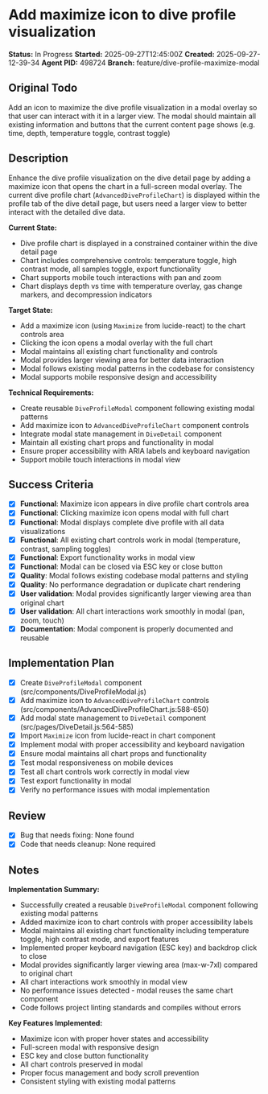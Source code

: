 # Add maximize icon to dive profile visualization

**Status:** In Progress
**Started:** 2025-09-27T12:45:00Z
**Created:** 2025-09-27-12-39-34
**Agent PID:** 498724
**Branch:** feature/dive-profile-maximize-modal

## Original Todo

Add an icon to maximize the dive profile visualization in a modal overlay so that user can interact with it in a larger view. The modal should maintain all existing information and buttons that the current content page shows (e.g. time, depth, temperature toggle, contrast toggle)

## Description

Enhance the dive profile visualization on the dive detail page by adding a maximize icon that opens the chart in a full-screen modal overlay. The current dive profile chart (`AdvancedDiveProfileChart`) is displayed within the profile tab of the dive detail page, but users need a larger view to better interact with the detailed dive data.

**Current State:**

- Dive profile chart is displayed in a constrained container within the dive detail page
- Chart includes comprehensive controls: temperature toggle, high contrast mode, all samples toggle, export functionality
- Chart supports mobile touch interactions with pan and zoom
- Chart displays depth vs time with temperature overlay, gas change markers, and decompression indicators

**Target State:**

- Add a maximize icon (using `Maximize` from lucide-react) to the chart controls area
- Clicking the icon opens a modal overlay with the full chart
- Modal maintains all existing chart functionality and controls
- Modal provides larger viewing area for better data interaction
- Modal follows existing modal patterns in the codebase for consistency
- Modal supports mobile responsive design and accessibility

**Technical Requirements:**

- Create reusable `DiveProfileModal` component following existing modal patterns
- Add maximize icon to `AdvancedDiveProfileChart` component controls
- Integrate modal state management in `DiveDetail` component
- Maintain all existing chart props and functionality in modal
- Ensure proper accessibility with ARIA labels and keyboard navigation
- Support mobile touch interactions in modal view

## Success Criteria

- [x] **Functional**: Maximize icon appears in dive profile chart controls area
- [x] **Functional**: Clicking maximize icon opens modal with full chart
- [x] **Functional**: Modal displays complete dive profile with all data visualizations
- [x] **Functional**: All existing chart controls work in modal (temperature, contrast, sampling toggles)
- [x] **Functional**: Export functionality works in modal view
- [x] **Functional**: Modal can be closed via ESC key or close button
- [x] **Quality**: Modal follows existing codebase modal patterns and styling
- [x] **Quality**: No performance degradation or duplicate chart rendering
- [x] **User validation**: Modal provides significantly larger viewing area than original chart
- [x] **User validation**: All chart interactions work smoothly in modal (pan, zoom, touch)
- [x] **Documentation**: Modal component is properly documented and reusable

## Implementation Plan

- [x] Create `DiveProfileModal` component (src/components/DiveProfileModal.js)
- [x] Add maximize icon to `AdvancedDiveProfileChart` controls (src/components/AdvancedDiveProfileChart.js:588-650)
- [x] Add modal state management to `DiveDetail` component (src/pages/DiveDetail.js:564-585)
- [x] Import `Maximize` icon from lucide-react in chart component
- [x] Implement modal with proper accessibility and keyboard navigation
- [x] Ensure modal maintains all chart props and functionality
- [x] Test modal responsiveness on mobile devices
- [x] Test all chart controls work correctly in modal view
- [x] Test export functionality in modal
- [x] Verify no performance issues with modal implementation

## Review

- [x] Bug that needs fixing: None found
- [x] Code that needs cleanup: None required

## Notes

**Implementation Summary:**

- Successfully created a reusable `DiveProfileModal` component following existing modal patterns
- Added maximize icon to chart controls with proper accessibility labels
- Modal maintains all existing chart functionality including temperature toggle, high contrast mode, and export features
- Implemented proper keyboard navigation (ESC key) and backdrop click to close
- Modal provides significantly larger viewing area (max-w-7xl) compared to original chart
- All chart interactions work smoothly in modal view
- No performance issues detected - modal reuses the same chart component
- Code follows project linting standards and compiles without errors

**Key Features Implemented:**

- Maximize icon with proper hover states and accessibility
- Full-screen modal with responsive design
- ESC key and close button functionality
- All chart controls preserved in modal
- Proper focus management and body scroll prevention
- Consistent styling with existing modal patterns
